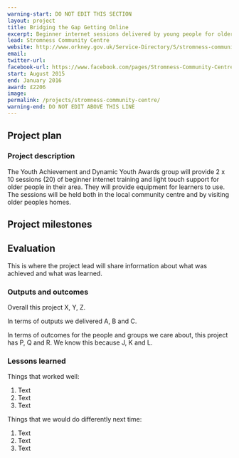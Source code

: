 ```yaml
---
warning-start: DO NOT EDIT THIS SECTION
layout: project
title: Bridging the Gap Getting Online
excerpt: Beginner internet sessions delivered by young people for older people in the community
lead: Stromness Community Centre
website: http://www.orkney.gov.uk/Service-Directory/S/stromness-community-centre.htm
email: 
twitter-url: facebook-url: https://www.facebook.com/pages/Stromness-Community-Centre/264232613624581
start: August 2015
end: January 2016
award: £2206
image:
permalink: /projects/stromness-community-centre/
warning-end: DO NOT EDIT ABOVE THIS LINE
---
```


## Project plan

### Project description

The Youth Achievement and Dynamic Youth Awards group will provide 2 x 10 sessions (20) of beginner internet training and light touch support for older people in their area. They will provide equipment for learners to use. The sessions will be held both in the local community centre and by visiting older peoples homes. 


## Project milestones



## Evaluation

This is where the project lead will share information about what was achieved and what was learned.

### Outputs and outcomes

Overall this project X, Y, Z.

In terms of outputs we delivered A, B and C.

In terms of outcomes for the people and groups we care about, this project has P, Q and R. We know this because J, K and L.

### Lessons learned

Things that worked well:

1. Text
2. Text
3. Text

Things that we would do differently next time:

1. Text
2. Text
3. Text

